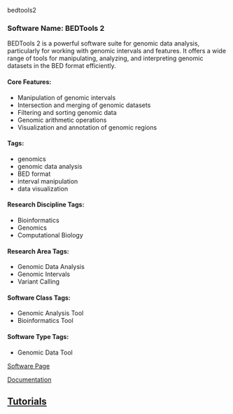 bedtools2
### Software Name: BEDTools 2

BEDTools 2 is a powerful software suite for genomic data analysis, particularly for working with genomic intervals and features. It offers a wide range of tools for manipulating, analyzing, and interpreting genomic datasets in the BED format efficiently.

#### Core Features:
- Manipulation of genomic intervals
- Intersection and merging of genomic datasets
- Filtering and sorting genomic data
- Genomic arithmetic operations
- Visualization and annotation of genomic regions

#### Tags:
- genomics
- genomic data analysis
- BED format
- interval manipulation
- data visualization

#### Research Discipline Tags:
- Bioinformatics
- Genomics
- Computational Biology

#### Research Area Tags:
- Genomic Data Analysis
- Genomic Intervals
- Variant Calling

#### Software Class Tags:
- Genomic Analysis Tool
- Bioinformatics Tool

#### Software Type Tags:
- Genomic Data Tool

[Software Page](https://bedtools.readthedocs.io/en/latest/)

[Documentation](https://bedtools.readthedocs.io/en/latest/content/)

[Tutorials](https://bedtools.readthedocs.io/en/latest/content/tutorials.html)
--------------------------------------
